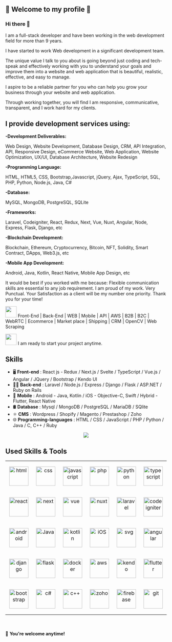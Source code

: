## 🙌 Welcome to my profile 🙌

### Hi there 👋


<p>I am a full-stack developer and have been working in the web development field for more than 9 years.</p>
<p>I have started to work Web development in a significant development team.</p> 
<p>The unique value I talk to you about is going beyond just coding and tech-speak and effectively working with you to understand your goals and improve them into a website and web application that is beautiful, realistic, effective, and easy to manage.</p>
<p>I aspire to be a reliable partner for you who can help you grow your business through your website and web application.</p>

Through working together, you will find I am responsive, communicative, transparent, and I work hard for my clients.

<h2>I provide development services using:</h2>
<p></p>

<b> -Development Deliverables:</b> <p>Web Design, Website Development, Database Design, CRM, API Integration, API, Responsive Design, eCommerce Website, Web Application, Website Optimization, UX/UI, Database Architecture, Website Redesign</p>
<b> -Programming Language:</b> <p>HTML, HTML5, CSS, Bootstrap,Javascript, jQuery, Ajax, TypeScript, SQL, PHP, Python, Node.js, Java, C#</p>
<b> -Database:</b> <p>MySQL, MongoDB, PostgreSQL, SQLite</p>
<b> -Frameworks:</b> <p>Laravel, Codeigniter, React, Redux, Next, Vue, Nuxt, Angular, Node, Express, Flask, Django, etc</p>
<b> -Blockchain Development:</b> <p>Blockchain, Ethereum, Cryptocurrency, Bitcoin, NFT, Solidity, Smart Contract, DApps, Web3.js, etc</p>
<b> -Mobile App Development:</b> <p>Android, Java, Kotlin, React Native, Mobile App Design, etc</p>

It would be best if you worked with me because:
Flexible communication skills are essential to any job requirement.
I am proud of my work.
Very Punctual.
Your Satisfaction as a client will be my number one priority.
Thank you for your time!

<img src="https://github.com/NikitaRaik/NikitaRaik/blob/main/git%20profile%20icons/rabbit_aladdinGene.gif" width="35" height="35"/> Front-End | Back-End | WEB | Mobile | API | AWS | B2B | B2C | WebRTC | Ecommerce | Market place | Shipping | CRM | OpenCV | Web Scraping

<img src="https://github.com/NikitaRaik/NikitaRaik/blob/main/git%20profile%20icons/8TEoXxyzc_aladdinGene.gif" width="35" height="35"/> I am ready to start your project anytime.

## Skills

- 🖥️ <b>Front-end</b> : React js - Redux / Next.js / Svelte / TypeScript / Vue.js / Angular / JQuery / Bootstrap / Kendo UI
- 👨‍💻 <b>Back-end</b> : Laravel / Node.js / Express / Django / Flask / ASP.NET / Ruby on Rails
- 📱 <b>Mobile</b> : Android - Java, Kotlin / iOS - Objective-C, Swift / Hybrid - Flutter, React Native
- 🛢 <b>Database</b> : Mysql / MongoDB / PostgreSQL / MariaDB / SQlite
- ⚛ <b>CMS</b> : Wordpress / Shopify / Magento / Prestashop / Zoho
- 🌐 <b>Programming-languages</b> : HTML / CSS / JavaScript / PHP / Python / Java / C, C++ / Ruby

<p align="center" style="margin-bottom: 10px;">
    <img src="https://github.com/NikitaRaik/NikitaRaik/blob/main/git%20profile%20icons/badge_aladdinGene.svg"/>
</p>

## Used Skills & Tools


<table align="center">
   <tr>
      <td align="center" width="96" height="96">
      <a href="#html" >
        <img src="https://github.com/NikitaRaik/NikitaRaik/blob/main/git%20profile%20icons/html_aladdinGene.png" width="60" alt="html" />
      </a>
    </td>
     <td align="center" width="96" height="96">
      <a href="#css">
        <img src="https://github.com/NikitaRaik/NikitaRaik/blob/main/git%20profile%20icons/css_aladdinGene.png" width="60" alt="css" />
      </a>
    </td>
      <td align="center" width="96" height="96">
      <a href="#javascript" >
        <img src="https://github.com/NikitaRaik/NikitaRaik/blob/main/git%20profile%20icons/javascript_aladdinGene.gif" width="60" alt="javascript" />
      </a>
    </td>
      <td align="center"  width="96" height="96">
      <a href="#php">
        <img src="https://github.com/NikitaRaik/NikitaRaik/blob/main/git%20profile%20icons/php_aladdinGene.gif" width="60" alt="php" />
      </a>
    </td>
      <td align="center" width="96" height="96">
      <a href="#python" >
        <img src="https://github.com/NikitaRaik/NikitaRaik/blob/main/git%20profile%20icons/python_aladdinGene.gif" width="60" alt="python" />
      </a>
    </td>
      <td align="center" width="96" height="96">
      <a href="#typescript" >
        <img src="https://github.com/NikitaRaik/NikitaRaik/blob/main/git%20profile%20icons/ts_aladdinGene.gif" width="60" alt="typescript" />
      </a>
    </td>
  </tr>
   <tr>
      <td align="center" width="96" height="96">
      <a href="#react" >
        <img src="https://github.com/NikitaRaik/NikitaRaik/blob/main/git%20profile%20icons/react_aladdinGene.gif" width="60" alt="react" />
      </a>
    </td>
     <td align="center" width="96" height="96">
      <a href="#next">
        <img src="https://github.com/NikitaRaik/NikitaRaik/blob/main/git%20profile%20icons/next_aladdinGene.png" width="60" alt="next" />
      </a>
    </td>
      <td align="center" width="96" height="96">
      <a href="#vue" >
        <img src="https://github.com/NikitaRaik/NikitaRaik/blob/main/git%20profile%20icons/vue1_aladdinGene.gif" width="60" alt="vue" />
      </a>
    </td>
      <td align="center"  width="96" height="96">
      <a href="#nuxt">
        <img src="https://github.com/NikitaRaik/NikitaRaik/blob/main/git%20profile%20icons/nuxt_aladdinGene.avif" width="60" alt="nuxt" />
      </a>
    </td>
      <td align="center" width="96" height="96">
      <a href="#laravel" >
        <img src="https://github.com/NikitaRaik/NikitaRaik/blob/main/git%20profile%20icons/laravel_aladdinGene.jpeg" width="60" alt="laravel" />
      </a>
    </td>
      <td align="center" width="96" height="96">
      <a href="#codeigniter" >
        <img src="https://github.com/NikitaRaik/NikitaRaik/blob/main/git%20profile%20icons/codeigniter_aladdinGene.png" width="60" alt="codeigniter" />
      </a>
    </td>
  </tr>
   <tr>
      <td align="center" width="96" height="96">
      <a href="#android" >
        <img src="https://github.com/NikitaRaik/NikitaRaik/blob/main/git%20profile%20icons/android_aladdinGene.gif" width="60" alt="android" />
      </a>
    </td>
     <td align="center" width="96" height="96">
      <a href="#Java">
        <img src="https://github.com/NikitaRaik/NikitaRaik/blob/main/git%20profile%20icons/java_aladdinGene.gif" width="60" alt="Java" />
      </a>
    </td>
      <td align="center" width="96" height="96">
      <a href="#kotlin" >
        <img src="https://github.com/NikitaRaik/NikitaRaik/blob/main/git%20profile%20icons/Kotlin_aladdinGene.jfif" width="60" alt="kotlin" />
      </a>
    </td>
      <td align="center"  width="96" height="96">
      <a href="#iOS">
        <img src="https://github.com/NikitaRaik/NikitaRaik/blob/main/git%20profile%20icons/apple_aladdinGene.gif" width="60" alt="iOS" />
      </a>
    </td>
      <td align="center" width="96" height="96">
      <a href="#svg" >
        <img src="https://github.com/NikitaRaik/NikitaRaik/blob/main/git%20profile%20icons/svg_aladdinGene.gif" width="60" alt="svg" />
      </a>
    </td>
      <td align="center" width="96" height="96">
      <a href="#angular" >
        <img src="https://github.com/NikitaRaik/NikitaRaik/blob/main/git%20profile%20icons/angular_aladdinGene.gif" width="60" alt="angular" />
      </a>
    </td>
  </tr>
   <tr>
      <td align="center" width="96" height="96">
      <a href="#django" >
        <img src="https://github.com/NikitaRaik/NikitaRaik/blob/main/git%20profile%20icons/django_aladdinGene.png" width="60" alt="django" />
      </a>
    </td>
     <td align="center" width="96" height="96">
      <a href="#flask">
        <img src="https://github.com/NikitaRaik/NikitaRaik/blob/main/git%20profile%20icons/flask_aladdinGene.png" width="60" alt="flask" />
      </a>
    </td>
      <td align="center" width="96" height="96">
      <a href="#docker" >
        <img src="https://github.com/NikitaRaik/NikitaRaik/blob/main/git%20profile%20icons/docker_aladdinGene.png" width="60" alt="docker" />
      </a>
    </td>
      <td align="center"  width="96" height="96">
      <a href="#aws">
        <img src="https://github.com/NikitaRaik/NikitaRaik/blob/main/git%20profile%20icons/aws_aladdinGene.gif" width="60" alt="aws" />
      </a>
    </td>
      <td align="center" width="96" height="96">
      <a href="#kendo" >
        <img src="https://github.com/NikitaRaik/NikitaRaik/blob/main/git%20profile%20icons/kendo_aladdinGene.webp" width="60" alt="kendo" />
      </a>
    </td>
      <td align="center" width="96" height="96">
      <a href="#flutter" >
        <img src="https://github.com/NikitaRaik/NikitaRaik/blob/main/git%20profile%20icons/flutter_aladdinGene.gif" width="60" alt="flutter" />
      </a>
    </td>
  </tr>
   <tr>
      <td align="center" width="96" height="96">
      <a href="#bootstrap" >
        <img src="https://github.com/NikitaRaik/NikitaRaik/blob/main/git%20profile%20icons/bootstrap_aladdinGene.png" width="60" alt="bootstrap" />
      </a>
    </td>
     <td align="center" width="96" height="96">
      <a href="#c&num;">
        <img src="https://github.com/NikitaRaik/NikitaRaik/blob/main/git%20profile%20icons/csharp_aladdinGene.png" width="60" alt="c&num;" />
      </a>
    </td>
      <td align="center" width="96" height="96">
      <a href="#c++" >
        <img src="https://github.com/NikitaRaik/NikitaRaik/blob/main/git%20profile%20icons/c++_aladdinGene.png" width="60" alt="c++" />
      </a>
    </td>
      <td align="center"  width="96" height="96">
      <a href="#zoho">
        <img src="https://github.com/NikitaRaik/NikitaRaik/blob/main/git%20profile%20icons/zoho_aladdinGene.jfif" width="60" alt="zoho" />
      </a>
    </td>
      <td align="center" width="96" height="96">
      <a href="#firebase" >
        <img src="https://github.com/NikitaRaik/NikitaRaik/blob/main/git%20profile%20icons/firebase_aladdinGene.webp" width="60" alt="firebase" />
      </a>
    </td>
      <td align="center" width="96" height="96">
      <a href="#git" >
        <img src="https://github.com/NikitaRaik/NikitaRaik/blob/main/git%20profile%20icons/git_aladdinGene.gif" width="60" alt="git" />
      </a>
    </td>
  </tr>
</table>
<br><br>

 <!-- <summary> 😇 <b>My Github Stats</b>: </summary>
<br>
<p align = "center">
  <img src = "https://github.com/NikitaRaik/NikitaRaik/blob/main/git%20profile%20icons/github-status_aladdinGene.svg">
  <img src = "https://github.com/NikitaRaik/NikitaRaik/blob/main/git%20profile%20icons/languages_aladdinGene.svg">
</p> -->

<summary> 👋 <b>You're welcome anytime!</b> </summary>
<!-- <p align="center">
  <img width="400" src="https://github.com/NikitaRaik/NikitaRaik/blob/main/git%20profile%20icons/bye_aladdinGene.gif">
</p> -->
</details>
